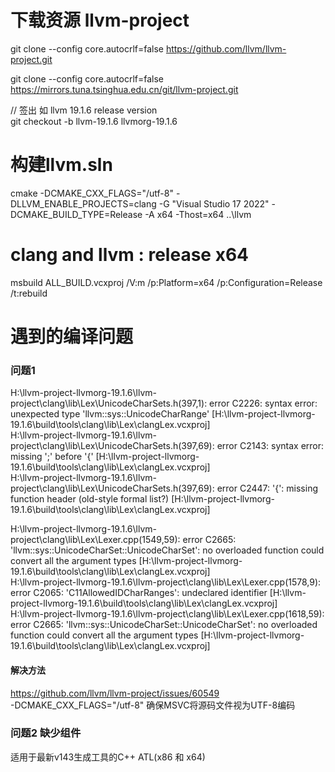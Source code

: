  
 

# 下载资源 llvm-project
git clone --config core.autocrlf=false https://github.com/llvm/llvm-project.git
  
git clone --config core.autocrlf=false https://mirrors.tuna.tsinghua.edu.cn/git/llvm-project.git  
  
// 签出 如 llvm 19.1.6 release version  
git checkout -b llvm-19.1.6 llvmorg-19.1.6  
  
  
# 构建llvm.sln
cmake -DCMAKE_CXX_FLAGS="/utf-8" -DLLVM_ENABLE_PROJECTS=clang -G "Visual Studio 17 2022" -DCMAKE_BUILD_TYPE=Release  -A x64 -Thost=x64 ..\llvm    
  
# clang and llvm : release x64
msbuild ALL_BUILD.vcxproj /V:m /p:Platform=x64 /p:Configuration=Release /t:rebuild  
  
  
# 遇到的编译问题

### 问题1
H:\llvm-project-llvmorg-19.1.6\llvm-project\clang\lib\Lex\UnicodeCharSets.h(397,1): error C2226: syntax error: unexpected type 'llvm::sys::UnicodeCharRange' [H:\llvm-project-llvmorg-19.1.6\build\tools\clang\lib\Lex\clangLex.vcxproj]  
H:\llvm-project-llvmorg-19.1.6\llvm-project\clang\lib\Lex\UnicodeCharSets.h(397,69): error C2143: syntax error: missing ';' before '{' [H:\llvm-project-llvmorg-19.1.6\build\tools\clang\lib\Lex\clangLex.vcxproj]  
H:\llvm-project-llvmorg-19.1.6\llvm-project\clang\lib\Lex\UnicodeCharSets.h(397,69): error C2447: '{': missing function header (old-style formal list?) [H:\llvm-project-llvmorg-19.1.6\build\tools\clang\lib\Lex\clangLex.vcxproj]  

H:\llvm-project-llvmorg-19.1.6\llvm-project\clang\lib\Lex\Lexer.cpp(1549,59): error C2665: 'llvm::sys::UnicodeCharSet::UnicodeCharSet': no overloaded function could convert all the argument types [H:\llvm-project-llvmorg-19.1.6\build\tools\clang\lib\Lex\clangLex.vcxproj]  
H:\llvm-project-llvmorg-19.1.6\llvm-project\clang\lib\Lex\Lexer.cpp(1578,9): error C2065: 'C11AllowedIDCharRanges': undeclared identifier [H:\llvm-project-llvmorg-19.1.6\build\tools\clang\lib\Lex\clangLex.vcxproj]  
H:\llvm-project-llvmorg-19.1.6\llvm-project\clang\lib\Lex\Lexer.cpp(1618,59): error C2665: 'llvm::sys::UnicodeCharSet::UnicodeCharSet': no overloaded function could convert all the argument types [H:\llvm-project-llvmorg-19.1.6\build\tools\clang\lib\Lex\clangLex.vcxproj]  
  
#### 解决方法
https://github.com/llvm/llvm-project/issues/60549  
-DCMAKE_CXX_FLAGS="/utf-8"   确保MSVC将源码文件视为UTF-8编码  


### 问题2 缺少组件
适用于最新v143生成工具的C++ ATL(x86 和 x64)



